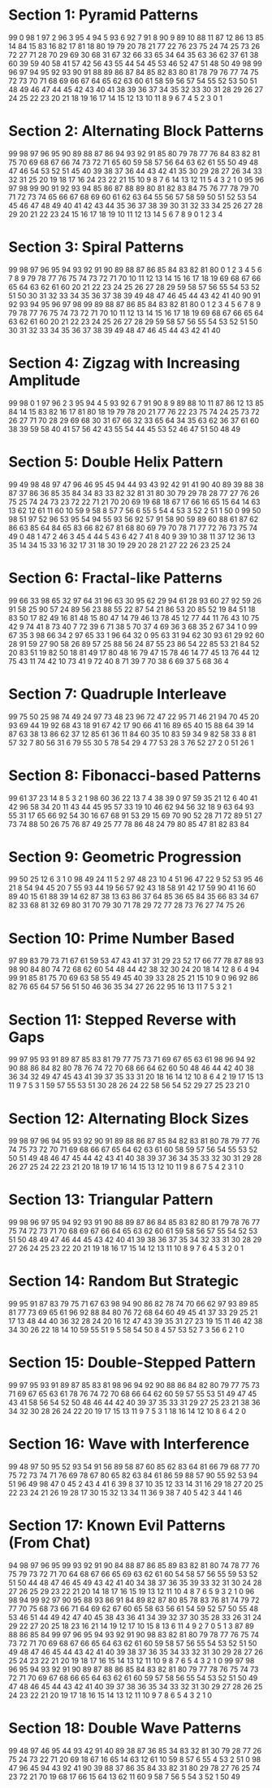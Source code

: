 # Section 1: Pyramid Patterns
99 0 98 1 97 2 96 3 95 4 94 5 93 6 92 7 91 8 90 9 89 10 88 11 87 12 86 13 85 14 84 15 83 16 82 17 81 18 80 19 79 20 78 21 77 22 76 23 75 24 74 25 73 26 72 27 71 28 70 29 69 30 68 31 67 32 66 33 65 34 64 35 63 36 62 37 61 38 60 39 59 40 58 41 57 42 56 43 55 44 54 45 53 46 52 47 51 48 50 49
98 99 96 97 94 95 92 93 90 91 88 89 86 87 84 85 82 83 80 81 78 79 76 77 74 75 72 73 70 71 68 69 66 67 64 65 62 63 60 61 58 59 56 57 54 55 52 53 50 51 48 49 46 47 44 45 42 43 40 41 38 39 36 37 34 35 32 33 30 31 28 29 26 27 24 25 22 23 20 21 18 19 16 17 14 15 12 13 10 11 8 9 6 7 4 5 2 3 0 1
# Section 2: Alternating Block Patterns
99 98 97 96 95 90 89 88 87 86 94 93 92 91 85 80 79 78 77 76 84 83 82 81 75 70 69 68 67 66 74 73 72 71 65 60 59 58 57 56 64 63 62 61 55 50 49 48 47 46 54 53 52 51 45 40 39 38 37 36 44 43 42 41 35 30 29 28 27 26 34 33 32 31 25 20 19 18 17 16 24 23 22 21 15 10 9 8 7 6 14 13 12 11 5 4 3 2 1 0
95 96 97 98 99 90 91 92 93 94 85 86 87 88 89 80 81 82 83 84 75 76 77 78 79 70 71 72 73 74 65 66 67 68 69 60 61 62 63 64 55 56 57 58 59 50 51 52 53 54 45 46 47 48 49 40 41 42 43 44 35 36 37 38 39 30 31 32 33 34 25 26 27 28 29 20 21 22 23 24 15 16 17 18 19 10 11 12 13 14 5 6 7 8 9 0 1 2 3 4
# Section 3: Spiral Patterns
99 98 97 96 95 94 93 92 91 90 89 88 87 86 85 84 83 82 81 80 0 1 2 3 4 5 6 7 8 9 79 78 77 76 75 74 73 72 71 70 10 11 12 13 14 15 16 17 18 19 69 68 67 66 65 64 63 62 61 60 20 21 22 23 24 25 26 27 28 29 59 58 57 56 55 54 53 52 51 50 30 31 32 33 34 35 36 37 38 39 49 48 47 46 45 44 43 42 41 40
90 91 92 93 94 95 96 97 98 99 89 88 87 86 85 84 83 82 81 80 0 1 2 3 4 5 6 7 8 9 79 78 77 76 75 74 73 72 71 70 10 11 12 13 14 15 16 17 18 19 69 68 67 66 65 64 63 62 61 60 20 21 22 23 24 25 26 27 28 29 59 58 57 56 55 54 53 52 51 50 30 31 32 33 34 35 36 37 38 39 49 48 47 46 45 44 43 42 41 40
# Section 4: Zigzag with Increasing Amplitude
99 98 0 1 97 96 2 3 95 94 4 5 93 92 6 7 91 90 8 9 89 88 10 11 87 86 12 13 85 84 14 15 83 82 16 17 81 80 18 19 79 78 20 21 77 76 22 23 75 74 24 25 73 72 26 27 71 70 28 29 69 68 30 31 67 66 32 33 65 64 34 35 63 62 36 37 61 60 38 39 59 58 40 41 57 56 42 43 55 54 44 45 53 52 46 47 51 50 48 49
# Section 5: Double Helix Pattern
99 49 98 48 97 47 96 46 95 45 94 44 93 43 92 42 91 41 90 40 89 39 88 38 87 37 86 36 85 35 84 34 83 33 82 32 81 31 80 30 79 29 78 28 77 27 76 26 75 25 74 24 73 23 72 22 71 21 70 20 69 19 68 18 67 17 66 16 65 15 64 14 63 13 62 12 61 11 60 10 59 9 58 8 57 7 56 6 55 5 54 4 53 3 52 2 51 1 50 0
99 50 98 51 97 52 96 53 95 54 94 55 93 56 92 57 91 58 90 59 89 60 88 61 87 62 86 63 85 64 84 65 83 66 82 67 81 68 80 69 79 70 78 71 77 72 76 73 75 74 49 0 48 1 47 2 46 3 45 4 44 5 43 6 42 7 41 8 40 9 39 10 38 11 37 12 36 13 35 14 34 15 33 16 32 17 31 18 30 19 29 20 28 21 27 22 26 23 25 24
# Section 6: Fractal-like Patterns
99 66 33 98 65 32 97 64 31 96 63 30 95 62 29 94 61 28 93 60 27 92 59 26 91 58 25 90 57 24 89 56 23 88 55 22 87 54 21 86 53 20 85 52 19 84 51 18 83 50 17 82 49 16 81 48 15 80 47 14 79 46 13 78 45 12 77 44 11 76 43 10 75 42 9 74 41 8 73 40 7 72 39 6 71 38 5 70 37 4 69 36 3 68 35 2 67 34 1 0
99 67 35 3 98 66 34 2 97 65 33 1 96 64 32 0 95 63 31 94 62 30 93 61 29 92 60 28 91 59 27 90 58 26 89 57 25 88 56 24 87 55 23 86 54 22 85 53 21 84 52 20 83 51 19 82 50 18 81 49 17 80 48 16 79 47 15 78 46 14 77 45 13 76 44 12 75 43 11 74 42 10 73 41 9 72 40 8 71 39 7 70 38 6 69 37 5 68 36 4
# Section 7: Quadruple Interleave
99 75 50 25 98 74 49 24 97 73 48 23 96 72 47 22 95 71 46 21 94 70 45 20 93 69 44 19 92 68 43 18 91 67 42 17 90 66 41 16 89 65 40 15 88 64 39 14 87 63 38 13 86 62 37 12 85 61 36 11 84 60 35 10 83 59 34 9 82 58 33 8 81 57 32 7 80 56 31 6 79 55 30 5 78 54 29 4 77 53 28 3 76 52 27 2 0 51 26 1
# Section 8: Fibonacci-based Patterns
99 61 37 23 14 8 5 3 2 1 98 60 36 22 13 7 4 38 39 0 97 59 35 21 12 6 40 41 42 96 58 34 20 11 43 44 45 95 57 33 19 10 46 62 94 56 32 18 9 63 64 93 55 31 17 65 66 92 54 30 16 67 68 91 53 29 15 69 70 90 52 28 71 72 89 51 27 73 74 88 50 26 75 76 87 49 25 77 78 86 48 24 79 80 85 47 81 82 83 84
# Section 9: Geometric Progression
99 50 25 12 6 3 1 0 98 49 24 11 5 2 97 48 23 10 4 51 96 47 22 9 52 53 95 46 21 8 54 94 45 20 7 55 93 44 19 56 57 92 43 18 58 91 42 17 59 90 41 16 60 89 40 15 61 88 39 14 62 87 38 13 63 86 37 64 85 36 65 84 35 66 83 34 67 82 33 68 81 32 69 80 31 70 79 30 71 78 29 72 77 28 73 76 27 74 75 26
# Section 10: Prime Number Based
97 89 83 79 73 71 67 61 59 53 47 43 41 37 31 29 23 52 17 66 77 78 87 88 93 98 90 84 80 74 72 68 62 60 54 48 44 42 38 32 30 24 20 18 14 12 8 6 4 94 99 91 85 81 75 70 69 63 58 55 49 45 40 39 33 28 25 21 15 10 9 0 96 92 86 82 76 65 64 57 56 51 50 46 36 35 34 27 26 22 95 16 13 11 7 5 3 2 1
# Section 11: Stepped Reverse with Gaps
99 97 95 93 91 89 87 85 83 81 79 77 75 73 71 69 67 65 63 61 98 96 94 92 90 88 86 84 82 80 78 76 74 72 70 68 66 64 62 60 50 48 46 44 42 40 38 36 34 32 49 47 45 43 41 39 37 35 33 31 20 18 16 14 12 10 8 6 4 2 19 17 15 13 11 9 7 5 3 1 59 57 55 53 51 30 28 26 24 22 58 56 54 52 29 27 25 23 21 0
# Section 12: Alternating Block Sizes
99 98 97 96 94 95 93 92 90 91 89 88 86 87 85 84 82 83 81 80 78 79 77 76 74 75 73 72 70 71 69 68 66 67 65 64 62 63 61 60 58 59 57 56 54 55 53 52 50 51 49 48 46 47 45 44 42 43 41 40 38 39 37 36 34 35 33 32 30 31 29 28 26 27 25 24 22 23 21 20 18 19 17 16 14 15 13 12 10 11 9 8 6 7 5 4 2 3 1 0
# Section 13: Triangular Pattern
99 98 96 97 95 94 92 93 91 90 88 89 87 86 84 85 83 82 80 81 79 78 76 77 75 74 72 73 71 70 68 69 67 66 64 65 63 62 60 61 59 58 56 57 55 54 52 53 51 50 48 49 47 46 44 45 43 42 40 41 39 38 36 37 35 34 32 33 31 30 28 29 27 26 24 25 23 22 20 21 19 18 16 17 15 14 12 13 11 10 8 9 7 6 4 5 3 2 0 1
# Section 14: Random But Strategic
99 95 91 87 83 79 75 71 67 63 98 94 90 86 82 78 74 70 66 62 97 93 89 85 81 77 73 69 65 61 96 92 88 84 80 76 72 68 64 60 49 45 41 37 33 29 25 21 17 13 48 44 40 36 32 28 24 20 16 12 47 43 39 35 31 27 23 19 15 11 46 42 38 34 30 26 22 18 14 10 59 55 51 9 5 58 54 50 8 4 57 53 52 7 3 56 6 2 1 0
# Section 15: Double-Stepped Pattern
99 97 95 93 91 89 87 85 83 81 98 96 94 92 90 88 86 84 82 80 79 77 75 73 71 69 67 65 63 61 78 76 74 72 70 68 66 64 62 60 59 57 55 53 51 49 47 45 43 41 58 56 54 52 50 48 46 44 42 40 39 37 35 33 31 29 27 25 23 21 38 36 34 32 30 28 26 24 22 20 19 17 15 13 11 9 7 5 3 1 18 16 14 12 10 8 6 4 2 0
# Section 16: Wave with Interference
99 48 97 50 95 52 93 54 91 56 89 58 87 60 85 62 83 64 81 66 79 68 77 70 75 72 73 74 71 76 69 78 67 80 65 82 63 84 61 86 59 88 57 90 55 92 53 94 51 96 49 98 47 0 45 2 43 4 41 6 39 8 37 10 35 12 33 14 31 16 29 18 27 20 25 22 23 24 21 26 19 28 17 30 15 32 13 34 11 36 9 38 7 40 5 42 3 44 1 46
# Section 17: Known Evil Patterns (From Chat)
94 98 97 96 95 99 93 92 91 90 84 88 87 86 85 89 83 82 81 80 74 78 77 76 75 79 73 72 71 70 64 68 67 66 65 69 63 62 61 60 54 58 57 56 55 59 53 52 51 50 44 48 47 46 45 49 43 42 41 40 34 38 37 36 35 39 33 32 31 30 24 28 27 26 25 29 23 22 21 20 14 18 17 16 15 19 13 12 11 10 4 8 7 6 5 9 3 2 1 0
96 98 94 99 92 97 90 95 88 93 86 91 84 89 82 87 80 85 78 83 76 81 74 79 72 77 70 75 68 73 66 71 64 69 62 67 60 65 58 63 56 61 54 59 52 57 50 55 48 53 46 51 44 49 42 47 40 45 38 43 36 41 34 39 32 37 30 35 28 33 26 31 24 29 22 27 20 25 18 23 16 21 14 19 12 17 10 15 8 13 6 11 4 9 2 7 0 5 1 3
87 89 88 86 85 84 99 97 96 95 94 93 92 91 90 98 83 82 81 80 79 78 77 76 75 74 73 72 71 70 69 68 67 66 65 64 63 62 61 60 59 58 57 56 55 54 53 52 51 50 49 48 47 46 45 44 43 42 41 40 39 38 37 36 35 34 33 32 31 30 29 28 27 26 25 24 23 22 21 20 19 18 17 16 15 14 13 12 11 10 9 8 7 6 5 4 3 2 1 0
99 97 98 96 95 94 93 92 91 90 89 87 88 86 85 84 83 82 81 80 79 77 78 76 75 74 73 72 71 70 69 67 68 66 65 64 63 62 61 60 59 57 58 56 55 54 53 52 51 50 49 47 48 46 45 44 43 42 41 40 39 37 38 36 35 34 33 32 31 30 29 27 28 26 25 24 23 22 21 20 19 17 18 16 15 14 13 12 11 10 9 7 8 6 5 4 3 2 1 0
# Section 18: Double Wave Patterns
99 48 97 46 95 44 93 42 91 40 89 38 87 36 85 34 83 32 81 30 79 28 77 26 75 24 73 22 71 20 69 18 67 16 65 14 63 12 61 10 59 8 57 6 55 4 53 2 51 0 98 47 96 45 94 43 92 41 90 39 88 37 86 35 84 33 82 31 80 29 78 27 76 25 74 23 72 21 70 19 68 17 66 15 64 13 62 11 60 9 58 7 56 5 54 3 52 1 50 49
